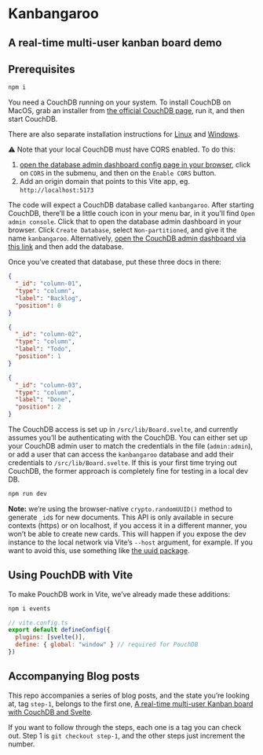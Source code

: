 # Kanbangaroo
## A real-time multi-user kanban board demo

## Prerequisites

```bash
npm i
```

You need a CouchDB running on your system. To install CouchDB on MacOS, grab an installer from [the official CouchDB page](https://couchdb.apache.org/#download), run it, and then start CouchDB.

There are also separate installation instructions for [Linux](http://docs.couchdb.org/en/stable/install/unix.html) and [Windows](http://docs.couchdb.org/en/stable/install/windows.html).

⚠️ Note that your local CouchDB must have CORS enabled. To do this:
1.  [open the database admin dashboard config page in your browser](http://127.0.0.1:5984/_utils/#_config), click on `CORS` in the submenu, and then on the `Enable CORS` button. 
2.  Add an origin domain that points to this Vite app, eg. `http://localhost:5173`

The code will expect a CouchDB database called `kanbangaroo`. After starting CouchDB, there’ll be a little couch icon in your menu bar, in it you’ll find `Open admin console`. Click that to open the database admin dashboard in your browser. Click `Create Database`, select `Non-partitioned`, and give it the name `kanbangaroo`. Alternatively, [open the CouchDB admin dashboard via this link](http://127.0.0.1:5984/_utils/#/_all_dbs) and then add the database.

Once you’ve created that database, put these three docs in there:

```json
{
  "_id": "column-01",
  "type": "column",
  "label": "Backlog",
  "position": 0
}

{
  "_id": "column-02",
  "type": "column",
  "label": "Todo",
  "position": 1
}

{
  "_id": "column-03",
  "type": "column",
  "label": "Done",
  "position": 2
}
```

The CouchDB access is set up in `/src/lib/Board.svelte`, and currently assumes you’ll be authenticating with the CouchDB. You can either set up your CouchDB admin user to match the credentials in the file (`admin:admin`), or add a user that can access the `kanbangaroo` database and add their credentials to `/src/lib/Board.svelte`. If this is your first time trying out CouchDB, the former approach is completely fine for testing in a local dev DB.

```bash
npm run dev
```

**Note:** we’re using the browser-native `crypto.randomUUID()` method to generate `_id`s for new documents. This API is only available in secure contexts (https) or on localhost, if you access it in a different manner, you won’t be able to create new cards. This will happen if you expose the dev instance to the local network via Vite’s `--host` argument, for example. If you want to avoid this, use something like [the uuid package](https://www.npmjs.com/package/uuid).

## Using PouchDB with Vite

To make PouchDB work in Vite, we’ve already made these additions:

```bash
npm i events
```

```js
// vite.config.ts
export default defineConfig({
  plugins: [svelte()],
  define: { global: "window" } // required for PouchDB
})
```

## Accompanying Blog posts

This repo accompanies a series of blog posts, and the state you’re looking at, tag `step-1`, belongs to the first one, [A real-time multi-user Kanban board with CouchDB and Svelte](https://neighbourhood.ie/blog/2024/12/05/realtime-multiuser-kanban-board-with-couchdb).

If you want to follow through the steps, each one is a tag you can check out. Step 1 is `git checkout step-1`, and the other steps just increment the number.
